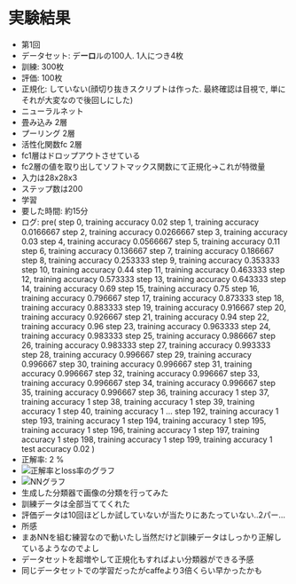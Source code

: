 # 実験結果
- 第1回
 - データセット: デ**ーロ**ルの100人. 1人につき4枚
  - 訓練: 300枚
  - 評価: 100枚
 - 正規化: していない(顔切り抜きスクリプトは作った. 最終確認は目視で, 単にそれが大変なので後回しにした)
 - ニューラルネット
  - 畳み込み 2層
  - プーリング 2層
  - 活性化関数fc 2層
   - fc1層はドロップアウトさせている
   - fc2層の値を取り出してソフトマックス関数にて正規化->これが特徴量
  - 入力は28x28x3
  - ステップ数は200
 - 学習
  - 要した時間: 約15分
  - ログ: 
pre(
step 0, training accuracy 0.02
step 1, training accuracy 0.0166667
step 2, training accuracy 0.0266667
step 3, training accuracy 0.03
step 4, training accuracy 0.0566667
step 5, training accuracy 0.11
step 6, training accuracy 0.136667
step 7, training accuracy 0.186667
step 8, training accuracy 0.253333
step 9, training accuracy 0.353333
step 10, training accuracy 0.44
step 11, training accuracy 0.463333
step 12, training accuracy 0.573333
step 13, training accuracy 0.643333
step 14, training accuracy 0.69
step 15, training accuracy 0.75
step 16, training accuracy 0.796667
step 17, training accuracy 0.873333
step 18, training accuracy 0.883333
step 19, training accuracy 0.916667
step 20, training accuracy 0.926667
step 21, training accuracy 0.94
step 22, training accuracy 0.96
step 23, training accuracy 0.963333
step 24, training accuracy 0.983333
step 25, training accuracy 0.986667
step 26, training accuracy 0.983333
step 27, training accuracy 0.993333
step 28, training accuracy 0.996667
step 29, training accuracy 0.996667
step 30, training accuracy 0.996667
step 31, training accuracy 0.996667
step 32, training accuracy 0.996667
step 33, training accuracy 0.996667
step 34, training accuracy 0.996667
step 35, training accuracy 0.996667
step 36, training accuracy 1
step 37, training accuracy 1
step 38, training accuracy 1
step 39, training accuracy 1
step 40, training accuracy 1
...
step 192, training accuracy 1
step 193, training accuracy 1
step 194, training accuracy 1
step 195, training accuracy 1
step 196, training accuracy 1
step 197, training accuracy 1
step 198, training accuracy 1
step 199, training accuracy 1
test accuracy 0.02
)
  - 正解率: 2 %
  - ![正解率とloss率のグラフ](https://github.com/egroup-develop/TensorFlow/tree/feature-tensorboard/imgs/1_グラフ.png)
  - ![NNグラフ](https://github.com/egroup-develop/TensorFlow/tree/feature-tensorboard/imgs/1_NNグラフ.png)
 - 生成した分類器で画像の分類を行ってみた
  - 訓練データは全部当ててくれた
  - 評価データは10回ほどしか試していないが当たりにあたっていない..2パー...
 - 所感
  - まあNNを組む練習なので動いたし当然だけど訓練データはしっかり正解しているようなのでよし
  - データセットを超増やして正規化もすればよい分類器ができる予感
  - 同じデータセットでの学習だったがcaffeより3倍くらい早かったかも
